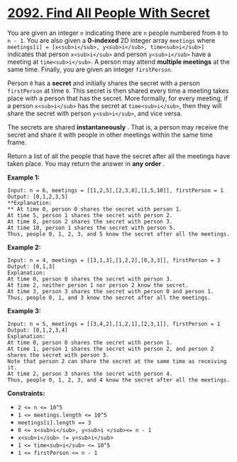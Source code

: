 # [2092. Find All People With Secret](https://leetcode.com/problems/find-all-people-with-secret/description/?envType=daily-question&envId=2024-02-24)

You are given an integer `n` indicating there are `n` people numbered from `0` to `n - 1`. You are also given a **0-indexed**  2D integer array `meetings` where `meetings[i] = [x<sub>i</sub>, y<sub>i</sub>, time<sub>i</sub>]` indicates that person `x<sub>i</sub>` and person `y<sub>i</sub>` have a meeting at `time<sub>i</sub>`. A person may attend **multiple meetings**  at the same time. Finally, you are given an integer `firstPerson`.

Person `0` has a **secret**  and initially shares the secret with a person `firstPerson` at time `0`. This secret is then shared every time a meeting takes place with a person that has the secret. More formally, for every meeting, if a person `x<sub>i</sub>` has the secret at `time<sub>i</sub>`, then they will share the secret with person `y<sub>i</sub>`, and vice versa.

The secrets are shared **instantaneously** . That is, a person may receive the secret and share it with people in other meetings within the same time frame.

Return a list of all the people that have the secret after all the meetings have taken place. You may return the answer in **any order** .

**Example 1:** 

```
Input: n = 6, meetings = [[1,2,5],[2,3,8],[1,5,10]], firstPerson = 1
Output: [0,1,2,3,5]
**Explanation:
** At time 0, person 0 shares the secret with person 1.
At time 5, person 1 shares the secret with person 2.
At time 8, person 2 shares the secret with person 3.
At time 10, person 1 shares the secret with person 5.​​​​
Thus, people 0, 1, 2, 3, and 5 know the secret after all the meetings.
```

**Example 2:** 

```
Input: n = 4, meetings = [[3,1,3],[1,2,2],[0,3,3]], firstPerson = 3
Output: [0,1,3]
Explanation:
At time 0, person 0 shares the secret with person 3.
At time 2, neither person 1 nor person 2 know the secret.
At time 3, person 3 shares the secret with person 0 and person 1.
Thus, people 0, 1, and 3 know the secret after all the meetings.
```

**Example 3:** 

```
Input: n = 5, meetings = [[3,4,2],[1,2,1],[2,3,1]], firstPerson = 1
Output: [0,1,2,3,4]
Explanation:
At time 0, person 0 shares the secret with person 1.
At time 1, person 1 shares the secret with person 2, and person 2 shares the secret with person 3.
Note that person 2 can share the secret at the same time as receiving it.
At time 2, person 3 shares the secret with person 4.
Thus, people 0, 1, 2, 3, and 4 know the secret after all the meetings.
```

**Constraints:** 

- `2 <= n <= 10^5`
- `1 <= meetings.length <= 10^5`
- `meetings[i].length == 3`
- `0 <= x<sub>i</sub>, y<sub>i </sub><= n - 1`
- `x<sub>i</sub> != y<sub>i</sub>`
- `1 <= time<sub>i</sub> <= 10^5`
- `1 <= firstPerson <= n - 1`